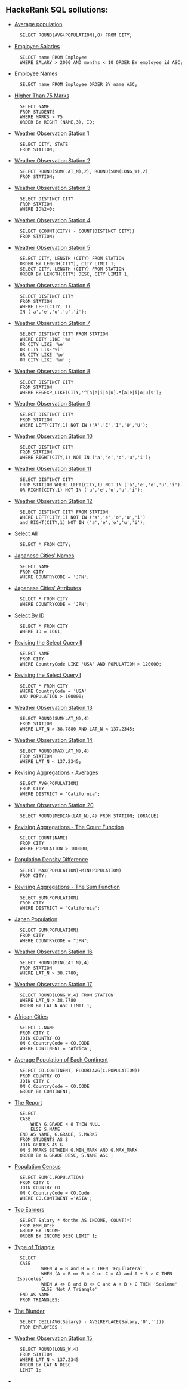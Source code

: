 ## HackeRank SQL sollutions:

- [Average population](https://www.hackerrank.com/challenges/average-population?h_r=profile) 
        
        SELECT ROUND(AVG(POPULATION),0) FROM CITY;

- [Employee Salaries](https://www.hackerrank.com/challenges/salary-of-employees?h_r=profile) 
        
        SELECT name FROM Employee 
        WHERE SALARY > 2000 AND months < 10 ORDER BY employee_id ASC;

- [Employee Names](https://www.hackerrank.com/challenges/name-of-employees/problem) 
  
        SELECT name FROM Employee ORDER BY name ASC;  

- [Higher Than 75 Marks](https://www.hackerrank.com/challenges/more-than-75-marks/problem?h_r=profile) 
        
        SELECT NAME 
        FROM STUDENTS 
        WHERE MARKS > 75 
        ORDER BY RIGHT (NAME,3), ID;

- [Weather Observation Station 1](https://www.hackerrank.com/challenges/weather-observation-station-1/problem?h_r=profile) 
        
        SELECT CITY, STATE 
        FROM STATION;
        
- [Weather Observation Station 2](https://www.hackerrank.com/challenges/weather-observation-station-2/problem?isFullScreen=true) 

        SELECT ROUND(SUM(LAT_N),2), ROUND(SUM(LONG_W),2)
        FROM STATION;
        
- [Weather Observation Station 3](https://www.hackerrank.com/challenges/weather-observation-station-3/problem?h_r=profile) 
        
        SELECT DISTINCT CITY 
        FROM STATION 
        WHERE ID%2=0;

- [Weather Observation Station 4](https://www.hackerrank.com/challenges/weather-observation-station-4/problem?h_r=profile) 
        
        SELECT (COUNT(CITY) - COUNT(DISTINCT CITY))
        FROM STATION;
        
- [Weather Observation Station 5](https://www.hackerrank.com/challenges/weather-observation-station-5/problem?h_r=profile) 

        SELECT CITY, LENGTH (CITY) FROM STATION
        ORDER BY LENGTH(CITY), CITY LIMIT 1;
        SELECT CITY, LENGTH (CITY) FROM STATION
        ORDER BY LENGTH(CITY) DESC, CITY LIMIT 1;

- [Weather Observation Station 6](https://www.hackerrank.com/challenges/weather-observation-station-6/problem?h_r=profile) 

        SELECT DISTINCT CITY 
        FROM STATION
        WHERE LEFT(CITY, 1) 
        IN ('a','e','o','u','i');

- [Weather Observation Station 7](https://www.hackerrank.com/challenges/weather-observation-station-7/problem?h_r=profile) 
        
        SELECT DISTINCT CITY FROM STATION 
        WHERE CITY LIKE '%a' 
        OR CITY LIKE '%e' 
        OR CITY LIKE'%i' 
        OR CITY LIKE '%o' 
        OR CITY LIKE '%u' ;
- [Weather Observation Station 8](https://www.hackerrank.com/challenges/weather-observation-station-8/problem?h_r=profile) 

        SELECT DISTINCT CITY
        FROM STATION
        WHERE REGEXP_LIKE(CITY,'^[a|e|i|o|u].*[a|e|i|o|u]$');

- [Weather Observation Station 9](https://www.hackerrank.com/challenges/weather-observation-station-9/problem?h_r=profile) 

        SELECT DISTINCT CITY 
        FROM STATION 
        WHERE LEFT(CITY,1) NOT IN ('A','E','I','O','U');
        
- [Weather Observation Station 10](https://www.hackerrank.com/challenges/weather-observation-station-10/problem?h_r=profile) 

        SELECT DISTINCT CITY 
        FROM STATION 
        WHERE RIGHT(CITY,1) NOT IN ('a','e','o','u','i');

- [Weather Observation Station 11](https://www.hackerrank.com/challenges/weather-observation-station-11/problem?h_r=profile) 

        SELECT DISTINCT CITY 
        FROM STATION WHERE LEFT(CITY,1) NOT IN ('a','e','o','u','i') 
        OR RIGHT(CITY,1) NOT IN ('a','e','o','u','i');

- [Weather Observation Station 12](https://www.hackerrank.com/challenges/weather-observation-station-12/problem?h_r=profile) 
        
        SELECT DISTINCT CITY FROM STATION 
        WHERE LEFT(CITY,1) NOT IN ('a','e','o','u','i') 
        and RIGHT(CITY,1) NOT IN ('a','e','o','u','i');
        
        
- [Select All](https://www.hackerrank.com/challenges/select-all-sql/problem?h_r=profile) 

        SELECT * FROM CITY;
        
- [Japanese Cities' Names](https://www.hackerrank.com/challenges/japanese-cities-name/problem?h_r=profile) 

        SELECT NAME 
        FROM CITY 
        WHERE COUNTRYCODE = 'JPN';
        
- [Japanese Cities' Attributes](https://www.hackerrank.com/challenges/japanese-cities-attributes/problem?h_r=profile) 

        SELECT * FROM CITY 
        WHERE COUNTRYCODE = 'JPN';

- [Select By ID](https://www.hackerrank.com/challenges/select-by-id/problem?h_r=profile) 

        SELECT * FROM CITY 
        WHERE ID = 1661;

- [Revising the Select Query II](https://www.hackerrank.com/challenges/revising-the-select-query-2/problem?h_r=profile) 

        SELECT NAME 
        FROM CITY 
        WHERE CountryCode LIKE 'USA' AND POPULATION > 120000;
        
- [Revising the Select Query I](https://www.hackerrank.com/challenges/revising-the-select-query/problem?h_r=profile) 

        SELECT * FROM CITY 
        WHERE CountryCode = 'USA' 
        AND POPULATION > 100000;



- [Weather Observation Station 13](https://www.hackerrank.com/challenges/weather-observation-station-13/problem?h_r=profile) 

        SELECT ROUND(SUM(LAT_N),4) 
        FROM STATION 
        WHERE LAT_N > 38.7880 AND LAT_N < 137.2345;

- [Weather Observation Station 14](https://www.hackerrank.com/challenges/weather-observation-station-14/problem?h_r=profile) 

        SELECT ROUND(MAX(LAT_N),4) 
        FROM STATION 
        WHERE LAT_N < 137.2345;

- [Revising Aggregations - Averages](https://www.hackerrank.com/challenges/revising-aggregations-the-average-function/problem) 
        
        SELECT AVG(POPULATION) 
        FROM CITY 
        WHERE DISTRICT = 'California';
        
- [Weather Observation Station 20](https://www.hackerrank.com/challenges/weather-observation-station-20/problem?h_r=profile) 

        SELECT ROUND(MEDIAN(LAT_N),4) FROM STATION; (ORACLE)
        
- [Revising Aggregations - The Count Function](https://www.hackerrank.com/challenges/revising-aggregations-the-count-function/problem?h_r=profile)         

        SELECT COUNT(NAME) 
        FROM CITY 
        WHERE POPULATION > 100000;
        
- [Population Density Difference](https://www.hackerrank.com/challenges/population-density-difference/problem?h_r=profile) 

        SELECT MAX(POPULATION)-MIN(POPULATION)
        FROM CITY;

- [Revising Aggregations - The Sum Function](https://www.hackerrank.com/challenges/revising-aggregations-sum/problem?h_r=profile) 

        SELECT SUM(POPULATION) 
        FROM CITY
        WHERE DISTRICT = "California";

- [Japan Population](https://www.hackerrank.com/challenges/japan-population/problem?h_r=profile) 

        SELECT SUM(POPULATION)
        FROM CITY
        WHERE COUNTRYCODE = "JPN";

- [Weather Observation Station 16](https://www.hackerrank.com/challenges/weather-observation-station-16/problem?h_r=profile) 

        SELECT ROUND(MIN(LAT_N),4)
        FROM STATION
        WHERE LAT_N > 38.7780;

- [Weather Observation Station 17](https://www.hackerrank.com/challenges/weather-observation-station-17/problem?h_r=profile) 

        SELECT ROUND(LONG_W,4) FROM STATION
        WHERE LAT_N > 38.7780
        ORDER BY LAT_N ASC LIMIT 1;

- [African Cities](https://www.hackerrank.com/challenges/african-cities/problem?h_r=profile) 

        SELECT C.NAME 
        FROM CITY C
        JOIN COUNTRY CO
        ON C.CountryCode = CO.CODE
        WHERE CONTINENT = 'Africa';

- [Average Population of Each Continent](https://www.hackerrank.com/challenges/average-population-of-each-continent/problem?h_r=profile)

        SELECT CO.CONTINENT, FLOOR(AVG(C.POPULATION))
        FROM COUNTRY CO
        JOIN CITY C
        ON C.CountryCode = CO.CODE
        GROUP BY CONTINENT;

- [The Report](https://www.hackerrank.com/challenges/the-report/problem?h_r=profile)

        SELECT 
        CASE
            WHEN G.GRADE < 8 THEN NULL    
            ELSE S.NAME
        END AS NAME, G.GRADE, S.MARKS
        FROM STUDENTS AS S
        JOIN GRADES AS G
        ON S.MARKS BETWEEN G.MIN_MARK AND G.MAX_MARK
        ORDER BY G.GRADE DESC, S.NAME ASC ;

- [Population Census](https://www.hackerrank.com/challenges/asian-population/problem?h_r=profile)

        SELECT SUM(C.POPULATION)
        FROM CITY C
        JOIN COUNTRY CO
        ON C.CountryCode = CO.Code
        WHERE CO.CONTINENT ='ASIA';

- [Top Earners](https://www.hackerrank.com/challenges/earnings-of-employees/problem?h_r=profile)

        SELECT Salary * Months AS INCOME, COUNT(*) 
        FROM EMPLOYEE 
        GROUP BY INCOME 
        ORDER BY INCOME DESC LIMIT 1;

- [Type of Triangle](hackerrank.com/challenges/what-type-of-triangle/problem?h_r=profile)

        SELECT
        CASE
                WHEN A = B and B = C THEN 'Equilateral'
                WHEN (A = B or B = C or C = A) and A + B > C THEN 'Isosceles' 
                WHEN A <> B and B <> C and A + B > C THEN 'Scalene'
                ELSE 'Not A Triangle'
        END AS NAME
        FROM TRIANGLES;

- [The Blunder](https://www.hackerrank.com/challenges/the-blunder/problem?h_r=profile)

        SELECT CEIL(AVG(Salary) - AVG(REPLACE(Salary,'0','')))
        FROM EMPLOYEES ;   

- [Weather Observation Station 15](https://www.hackerrank.com/challenges/weather-observation-station-15/problem?h_r=profile)

        SELECT ROUND(LONG_W,4) 
        FROM STATION
        WHERE LAT_N < 137.2345
        ORDER BY LAT_N DESC
        LIMIT 1;

- []()

